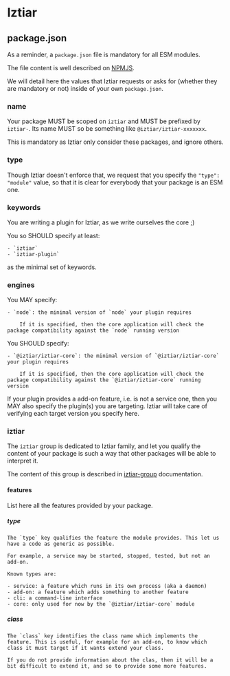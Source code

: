# Iztiar

## package.json

As a reminder, a `package.json` file is mandatory for all ESM modules.

The file content is well described on [NPMJS](https://docs.npmjs.com/cli/v6/configuring-npm/package-json).

We will detail here the values that Iztiar requests or asks for (whether they are mandatory or not) inside of your own `package.json`.

### name

Your package MUST be scoped on `iztiar` and MUST be prefixed by `iztiar-`. Its name MUST so be something like `@iztiar/iztiar-xxxxxxx`.

This is mandatory as Iztiar only consider these packages, and ignore others.

### type

Though Iztiar doesn't enforce that, we request that you specify the `"type": "module"` value, so that it is clear for everybody that your package is an ESM one.

### keywords

You are writing a plugin for Iztiar, as we write ourselves the core ;)

You so SHOULD specify at least:

    - `iztiar`
    - `iztiar-plugin`

as the minimal set of keywords.

### engines

You MAY specify:

    - `node`: the minimal version of `node` your plugin requires

        If it is specified, then the core application will check the package compatibility against the `node` running version
    
You SHOULD specify:

    - `@iztiar/iztiar-core`: the minimal version of `@iztiar/iztiar-core` your plugin requires

        If it is specified, then the core application will check the package compatibility against the `@iztiar/iztiar-core` running version

If your plugin provides a add-on feature, i.e. is not a service one, then you MAY also specify the plugin(s) you are targeting. Iztiar will take care of verifying each target version you specify here.

### iztiar

The `iztiar` group is dedicated to Iztiar family, and let you qualify the content of your package is such a way that other packages will be able to interpret it.

The content of this group is described in [iztiar-group](../schemas/iztiar-group.schema.json) documentation.

#### features

List here all the features provided by your package.

##### type

    The `type` key qualifies the feature the module provides. This let us have a code as generic as possible.

    For example, a service may be started, stopped, tested, but not an add-on.

    Known types are:

    - service: a feature which runs in its own process (aka a daemon)
    - add-on: a feature which adds something to another feature
    - cli: a command-line interface
    - core: only used for now by the `@iztiar/iztiar-core` module

##### class

    The `class` key identifies the class name which implements the feature. This is useful, for example for an add-on, to know which class it must target if it wants extend your class.

    If you do not provide information about the clas, then it will be a bit difficult to extend it, and so to provide some more features.
